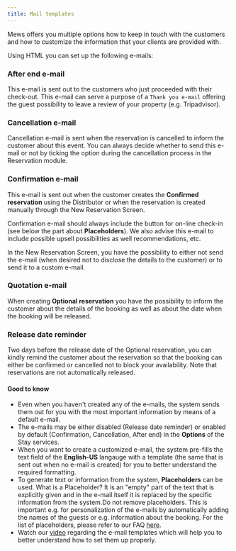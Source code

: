 ```yaml
---
title: Mail templates
---  
```


Mews offers you multiple options how to keep in touch with the customers and how to customize the information that your clients are provided with.

Using HTML you can set up the following e-mails:

### After end e-mail
This e-mail is sent out to the customers who just proceeded with their check-out. This e-mail can serve a purpose of a `Thank you e-mail` offering the guest possibility to leave a review of your property (e.g. Tripadvisor).

### Cancellation e-mail
Cancellation e-mail is sent when the reservation is cancelled to inform the customer about this event. You can always decide whether to send this e-mail or not by ticking the option during the cancellation process in the Reservation module.

### Confirmation e-mail
This e-mail is sent out when the customer creates the **Confirmed reservation** using the Distributor or when the reservation is created manually through the New Reservation Screen.

Confirmation e-mail should always include the button for on-line check-in (see below the part about **Placeholders**). We also advise this e-mail to include possible upsell possibilities as well recommendations, etc.

In the New Reservation Screen, you have the possibility to either not send the e-mail (when desired not to disclose the details to the customer) or to send it to a custom e-mail.

### Quotation e-mail
When creating **Optional reservation** you have the possibility to inform the customer about the details of the booking as well as about the date when the booking will be released. 

### Release date reminder
Two days before the release date of the Optional reservation, you can kindly remind the customer about the reservation so that the booking can either be confirmed or cancelled not to block your availability. Note that reservations are not automatically released.

#### Good to know
- Even when you haven't created any of the e-mails, the system sends them out for you with the most important information by means of a default e-mail.
- The e-mails may be either disabled (Release date reminder) or enabled by default (Confirmation, Cancellation, After end) in the **Options** of the Stay services.
- When you want to create a customized e-mail, the system pre-fills the text field of the **English-US** langauge with a template (the same that is sent out when no e-mail is created) for you to better understand the required formatting.
- To generate text or information from the system, **Placeholders** can be used. What is a Placeholder? It is an "empty" part of the text that is explicitly given and in the e-mail itself it is replaced by the specific information from the system.Do not remove placeholders.
This is important e.g. for personalization of the e-mails by automatically adding the names of the guests or e.g. information about the booking. For the list of placeholders, please refer to our FAQ [here](https://mews.desk.com/customer/portal/articles/2684330-placeholders-in-the-e-mails).
- Watch our [video](https://vimeo.com/205407138) regarding the e-mail templates which will help you to better understand how to set them up properly.
